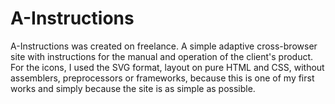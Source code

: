 # A-Instructions
A-Instructions was created on freelance. A simple adaptive cross-browser site with instructions for the manual and operation of the client's product. For the icons, I used the SVG format, layout on pure HTML and CSS, without assemblers, preprocessors or frameworks, because this is one of my first works and simply because the site is as simple as possible.
